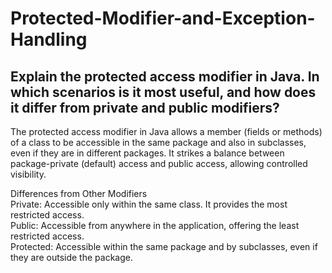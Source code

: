 # Protected-Modifier-and-Exception-Handling

## Explain the protected access modifier in Java. In which scenarios is it most useful, and how does it differ from private and public modifiers?
The protected access modifier in Java allows a member (fields or methods) of a class to be accessible in the same package and also in subclasses, even if they are in different packages. It strikes a balance between package-private (default) access and public access, allowing controlled visibility.  

Differences from Other Modifiers  
Private: Accessible only within the same class. It provides the most restricted access.  
Public: Accessible from anywhere in the application, offering the least restricted access.  
Protected: Accessible within the same package and by subclasses, even if they are outside the package.
